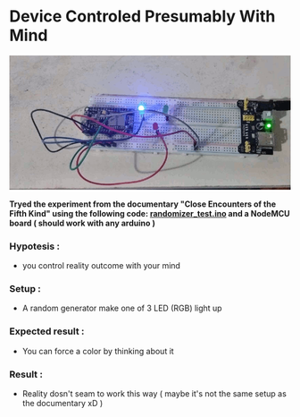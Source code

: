 # Device Controled Presumably With Mind

![Randomizer Setup](randomizer_test.gif)

**Tryed the experiment from the documentary "Close Encounters of the Fifth Kind" using the following code: [randomizer_test.ino](randomizer_test.ino) and a NodeMCU board ( should work with any arduino )**

### Hypotesis :
  - you control reality outcome with your mind
### Setup :
  - A random generator make one of 3 LED (RGB) light up
### Expected result :
  - You can force a color by thinking about it
### Result :
  - Reality dosn't seam to work this way ( maybe it's not the same setup as the documentary xD )
